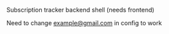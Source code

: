 Subscription tracker backend shell (needs frontend)

Need to change example@gmail.com in config to work
